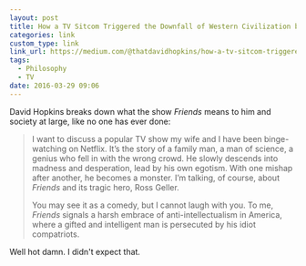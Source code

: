```yaml
---
layout: post
title: How a TV Sitcom Triggered the Downfall of Western Civilization by David Hopkins
categories: link
custom_type: link
link_url: https://medium.com/@thatdavidhopkins/how-a-tv-sitcom-triggered-the-downfall-of-western-civilization-336e8ccf7dd0
tags:
  - Philosophy
  - TV
date: 2016-03-29 09:06
---
```

David Hopkins breaks down what the show *Friends* means to him and society at large, like no one has ever done:

> I want to discuss a popular TV show my wife and I have been binge-watching on Netflix. It’s the story of a family man, a man of science, a genius who fell in with the wrong crowd. He slowly descends into madness and desperation, lead by his own egotism. With one mishap after another, he becomes a monster. I’m talking, of course, about *Friends* and its tragic hero, Ross Geller.
>
> You may see it as a comedy, but I cannot laugh with you. To me, *Friends* signals a harsh embrace of anti-intellectualism in America, where a gifted and intelligent man is persecuted by his idiot compatriots.

Well hot damn. I didn't expect that.